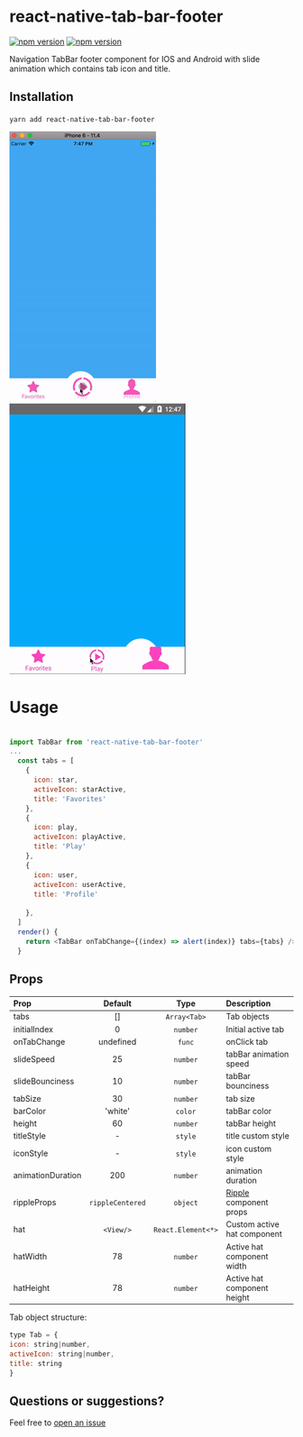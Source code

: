 [ripple]: https://github.com/n4kz/react-native-material-ripple

# react-native-tab-bar-footer
[![npm version](http://img.shields.io/npm/v/react-native-tab-bar-footer.svg?style=flat-square)](https://npmjs.org/package/react-native-tab-bar-footer "View this project on npm")
[![npm version](http://img.shields.io/npm/dm/react-native-tab-bar-footer.svg?style=flat-square)](https://npmjs.org/package/react-native-tab-bar-footer "View this project on npm")

Navigation TabBar footer component for IOS and Android with slide animation which contains tab icon and title.

## Installation
`yarn add react-native-tab-bar-footer`

![](./src/demo-ios.gif)
![](./src/demo-android.gif)

# Usage

```js

import TabBar from 'react-native-tab-bar-footer'
...
  const tabs = [
    {
      icon: star,
      activeIcon: starActive,
      title: 'Favorites'
    },
    {
      icon: play,
      activeIcon: playActive,
      title: 'Play'
    },
    {
      icon: user,
      activeIcon: userActive,
      title: 'Profile'
      
    },
  ]
  render() {
    return <TabBar onTabChange={(index) => alert(index)} tabs={tabs} />
  }
```

## Props

| Prop  | Default  | Type | Description |
| :------------ |:---------------:| :---------------:| :-----|
| tabs | [] | `Array<Tab>` | Tab objects |
| initialIndex | 0 | `number` | Initial active tab |
| onTabChange | undefined | `func` | onClick tab |
| slideSpeed | 25 | `number` | tabBar animation speed |
| slideBounciness | 10 | `number` | tabBar bounciness |
| tabSize | 30 | `number` | tab size |
| barColor | 'white' | `color` | tabBar color |
| height | 60 | `number` | tabBar height |
| titleStyle | - | `style` | title custom style |
| iconStyle | - | `style` | icon custom style |
| animationDuration | 200 | `number` | animation duration |
| rippleProps | `rippleCentered` | `object` | [Ripple][ripple] component props |
| hat | `<View/>` | `React.Element<*>` | Custom active hat component |
| hatWidth | 78 | `number` | Active hat component width |
| hatHeight | 78 | `number` | Active hat component height |

Tab object structure: 

```js
type Tab = { 
icon: string|number, 
activeIcon: string|number, 
title: string
}
```

## Questions or suggestions?

Feel free to [open an issue](https://github.com/ArtemKosiakevych/react-native-tab-bar-footer/issues)
